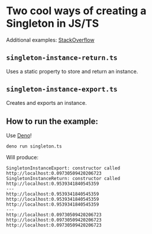 # Two cool ways of creating a Singleton in JS/TS

Additional examples: [StackOverflow](https://stackoverflow.com/questions/1635800/javascript-best-singleton-pattern)

## `singleton-instance-return.ts`
Uses a static property to store and return an instance.

## `singleton-instance-export.ts`
Creates and exports an instance.

## How to run the example:

Use [Deno](https://deno.land/)!

```
deno run singleton.ts
```

Will produce:
```
SingletonInstanceExport: constructor called http://localhost:0.09730509420206723
SingletonInstanceReturn: constructor called http://localhost:0.9539341840545359
---
http://localhost:0.9539341840545359
http://localhost:0.9539341840545359
http://localhost:0.9539341840545359
---
http://localhost:0.09730509420206723
http://localhost:0.09730509420206723
http://localhost:0.09730509420206723
```
